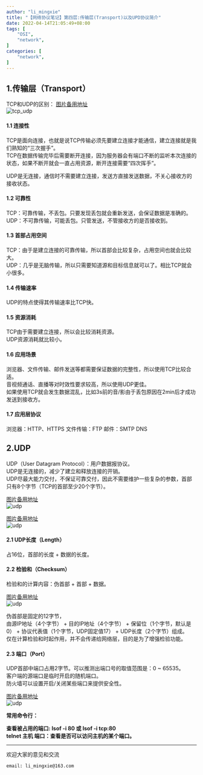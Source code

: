 ```yaml
---
author: "li_mingxie"
title: "【网络协议笔记】第四层:传输层(Transport)以及UPD协议简介"
date: 2022-04-14T21:05:49+08:00
tags: [
    "OSI",
    "network",
]
categories: [
    "network",
]
---
```


## 1.传输层（Transport）

TCP和UDP的区别：
[图片备用地址](https://limingxie.github.io/images/network/transport/tcp_udp.png)  
![tcp_udp](https://mingxie-blog.oss-cn-beijing.aliyuncs.com/image/network/transport/tcp_udp.png?x-oss-process=image/resize,w_700,m_lfit)

#### 1.1 连接性

TCP是面向连接，也就是说TCP传输必须先要建立连接才能通信，建立连接就是我们熟知的“三次握手”。  
TCP在数据传输完毕后需要断开连接，因为服务器会有端口不断的监听本次连接的状态，如果不断开就会一直占用资源，断开连接需要“四次挥手”。  

UDP是无连接，通信时不需要建立连接，发送方直接发送数据，不关心接收方的接收状态。  

#### 1.2 可靠性

TCP：可靠传输，不丢包。只要发现丢包就会重新发送，会保证数据是准确的。  
UDP：不可靠传输，可能丢包。只管发送，不管接收方的是否接收到。  

#### 1.3 首部占用空间

TCP：由于是建立连接的可靠传输，所以首部会比较复杂，占用空间也就会比较大。  
UDP：几乎是无脑传输，所以只需要知道源和目标信息就可以了。相比TCP就会小很多。  

#### 1.4 传输速率

UDP的特点使得其传输速率比TCP快。  

#### 1.5 资源消耗

TCP由于需要建立连接，所以会比较消耗资源。  
UDP资源消耗就比较小。  

#### 1.6 应用场景

浏览器、文件传输、邮件发送等都需要保证数据的完整性，所以使用TCP比较合适。  
音视频通话、直播等对时效性要求较高，所以使用UDP更佳。  
如果使用TCP就会发生数据混乱，比如3s前的音/影由于丢包原因在2min后才成功发送到接收方。  

#### 1.7 应用层协议

浏览器：HTTP、HTTPS
文件传输：FTP
邮件：SMTP
DNS

## 2.UDP

UDP（User Datagram Protocol）：用户数据报协议。  
UDP是无连接的，减少了建立和释放连接的开销。  
UDP尽最大能力交付，不保证可靠交付，因此不需要维护一些复杂的参数，首部只有8个字节（TCP的首部至少20个字节）。  

[图片备用地址](https://limingxie.github.io/images/network/transport/udp_01.png)  
![udp](https://mingxie-blog.oss-cn-beijing.aliyuncs.com/image/network/transport/udp_01.png?x-oss-process=image/resize,w_700,m_lfit)

[图片备用地址](https://limingxie.github.io/images/network/transport/udp_02.png)  
![udp](https://mingxie-blog.oss-cn-beijing.aliyuncs.com/image/network/transport/udp_02.png?x-oss-process=image/resize,w_700,m_lfit)

#### 2.1 UDP长度（Length）

占16位，首部的长度 + 数据的长度。  

#### 2.2 检验和（Checksum）

检验和的计算内容：伪首部 + 首部 + 数据。  

[图片备用地址](https://limingxie.github.io/images/network/transport/udp_06.png)  
![udp](https://mingxie-blog.oss-cn-beijing.aliyuncs.com/image/network/transport/udp_06.png?x-oss-process=image/resize,w_700,m_lfit)

伪首部是固定的12字节，  
由源IP地址（4个字节） + 目的IP地址（4个字节） + 保留位（1个字节，默认是0） + 协议代表值（1个字节，UDP固定值17） + UDP长度（2个字节）组成。  
仅在计算检验和时起作用，并不会传递给网络层，目的是为了增强检验功能。  

#### 2.3 端口（Port）

UDP首部中端口占用2字节。可以推测出端口号的取值范围是：0 ~ 65535。  
客户端的源端口是临时开启的随机端口。  
防火墙可以设置开启/关闭某些端口来提供安全性。  

[图片备用地址](https://limingxie.github.io/images/network/transport/udp_03.png)  
![udp](https://mingxie-blog.oss-cn-beijing.aliyuncs.com/image/network/transport/udp_03.png?x-oss-process=image/resize,w_400,m_lfit)  

**常用命令行：**  

**查看被占用的端口: lsof -i 80 或 lsof -i tcp:80**  
**telnet 主机 端口：查看是否可以访问主机的某个端口。**  

----------------------------------------------
欢迎大家的意见和交流

`email: li_mingxie@163.com`

